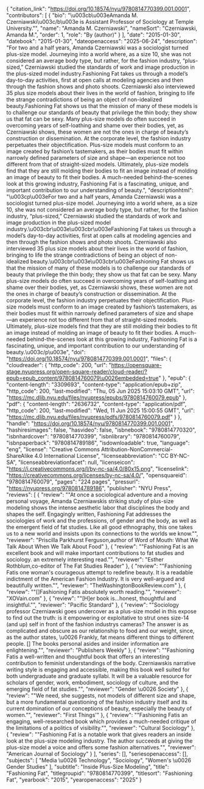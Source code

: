 {
   "citation_link": "https://doi.org/10.18574/nyu/9780814770399.001.0001",
   "contributors": [
     {
       "bio": "\u003cb\u003eAmanda M. Czerniawski\u003c/b\u003e is Assistant Professor of Sociology at Temple University.\"",
       "name": "Amanda M. Czerniawski",
       "nameSort": "Czerniawski, Amanda M.",
       "order": 1,
       "role": "By (author)"
     }
   ],
   "date": "2015-01-30",
   "datebook": "2015-01-30",
   "dateopenaccess": "2025-06-24",
   "description": "For two and a half years, Amanda Czerniawski was a sociologist turned plus-size model. Journeying into a world where, as a size 10, she was not considered an average body type, but rather, for the fashion industry, “plus-sized,” Czerniawski studied the standards of work and image production in the plus-sized model industry.Fashioning Fat takes us through a model’s day-to-day activities, first at open calls at modeling agencies and then through the fashion shows and photo shoots. Czerniawski also interviewed 35 plus size models about their lives in the world of fashion, bringing to life the strange contradictions of being an object of non-idealized beauty.Fashioning Fat shows us that the mission of many of these models is to challenge our standards of beauty that privilege the thin body; they show us that fat can be sexy. Many plus-size models do often succeed in overcoming years of self-loathing and shame over their bodies, yet, as Czerniawski shows, these women are not the ones in charge of beauty’s construction or dissemination. At the corporate level, the fashion industry perpetuates their objectification. Plus-size models must conform to an image created by fashion’s tastemakers, as their bodies must fit within narrowly defined parameters of size and shape—an experience not too different from that of straight-sized models. Ultimately, plus-size models find that they are still molding their bodies to fit an image instead of molding an image of beauty to fit their bodies. A much-needed behind-the-scenes look at this growing industry, Fashioning Fat is a fascinating, unique, and important contribution to our understanding of beauty.",
   "descriptionhtml": "\u003cp\u003eFor two and a half years, Amanda Czerniawski was a sociologist turned plus-size model. Journeying into a world where, as a size 10, she was not considered an average body type, but rather, for the fashion industry, “plus-sized,” Czerniawski studied the standards of work and image production in the plus-sized model industry.\u003cbr\u003e\u003cbr\u003eFashioning Fat takes us through a model’s day-to-day activities, first at open calls at modeling agencies and then through the fashion shows and photo shoots. Czerniawski also interviewed 35 plus size models about their lives in the world of fashion, bringing to life the strange contradictions of being an object of non-idealized beauty.\u003cbr\u003e\u003cbr\u003eFashioning Fat shows us that the mission of many of these models is to challenge our standards of beauty that privilege the thin body; they show us that fat can be sexy. Many plus-size models do often succeed in overcoming years of self-loathing and shame over their bodies, yet, as Czerniawski shows, these women are not the ones in charge of beauty’s construction or dissemination. At the corporate level, the fashion industry perpetuates their objectification. Plus-size models must conform to an image created by fashion’s tastemakers, as their bodies must fit within narrowly defined parameters of size and shape—an experience not too different from that of straight-sized models. Ultimately, plus-size models find that they are still molding their bodies to fit an image instead of molding an image of beauty to fit their bodies. A much-needed behind-the-scenes look at this growing industry, Fashioning Fat is a fascinating, unique, and important contribution to our understanding of beauty.\u003c/p\u003e",
   "doi": "https://doi.org/10.18574/nyu/9780814770399.001.0001",
   "files": {
     "cloudreader": {
       "http_code": 200,
       "url": "https://opensquare-stage.nyupress.org/open-square-reader/cloud-reader/?epub=epub_content/9780814760079\u0026embedded=true"
     },
     "epub": {
       "content-length": "3309693",
       "content-type": "application/epub+zip",
       "http_code": 200,
       "last-modified": "Thu, 05 Jun 2025 15:03:10 GMT",
       "url": "https://mc.dlib.nyu.edu/files/nyupress/epubs/9780814760079.epub"
     },
     "pdf": {
       "content-length": "2636732",
       "content-type": "application/pdf",
       "http_code": 200,
       "last-modified": "Wed, 11 Jun 2025 15:00:55 GMT",
       "url": "https://mc.dlib.nyu.edu/files/nyupress/pdfs/9780814760079.pdf"
     }
   },
   "handle": "https://doi.org/10.18574/nyu/9780814770399.001.0001",
   "hashiresimages": false,
   "hasvideo": false,
   "isbnebook": "9780814770320",
   "isbnhardcover": "9780814770399",
   "isbnlibrary": "9780814760079",
   "isbnpaperback": "9780814789186",
   "isdownloadable": true,
   "language": "eng",
   "license": "Creative Commons Attribution-NonCommercial-ShareAlike 4.0 International License",
   "licenseabbreviation": "CC BY-NC-SA",
   "licenseabbreviationfacet": null,
   "licenseicon": "https://i.creativecommons.org/l/by-nc-sa/4.0/80x15.png",
   "licenselink": "https://creativecommons.org/licenses/by-nc-sa/4.0/",
   "opensquareid": "9780814760079",
   "pages": "224 pages",
   "pressurl": "https://nyupress.org/9780814789186",
   "publisher": "NYU Press",
   "reviews": [
     {
       "review": "\"At once a sociological adventure and a moving personal voyage, Amanda Czerniawskis striking study of plus-size modeling shows the intense aesthetic labor that disciplines the body and shapes the self. Engagingly written, Fashioning Fat addresses the sociologies of work and the professions, of gender and the body, as well as the emergent field of fat studies. Like all good ethnography, this one takes us to a new world and insists upon its connections to the worlds we know.\"",
       "reviewer": "Priscilla Parkhurst Ferguson,author of Word of Mouth: What We Talk About When We Talk About Food"
     },
     {
       "review": "\"Fashioning Fat is an excellent book and will make important contributions to fat studies and  sociology. an extremely interesting read.\"",
       "reviewer": "Esther Rothblum,co-editor of The Fat Studies Reader"
     },
     {
       "review": "\"Fashioning Fatis one woman's courageous attempt to redefine beauty. It is a readable indictment of the American Fashion Industry. It is very well-argued and beautifully written.\"",
       "reviewer": "TheWashingtonBookReview.com"
     },
     {
       "review": "\"[]Fashioning Fatis absolutely worth reading.\"",
       "reviewer": "XOVain.com"
     },
     {
       "review": "\"[H]er book is...honest, thoughtful and insightful.\"",
       "reviewer": "Pacific Standard"
     },
     {
       "review": "\"Sociology professor Czerniawski goes undercover as a plus-size model in this expose to find out the truth: is it empowering or exploitative to strut ones size-14 (and up) self in front of the fashion industrys cameras? The answer is as complicated and obscure as our relationship to food and our weight, since, as the author states, \u0026 Frankly, fat means different things to different people. [] The books personal asides and insider information are enlightening.\"",
       "reviewer": "Publishers Weekly"
     },
     {
       "review": "\"Fashioning Fatis a well-written and thoughtful book that offers an interesting contribution to feminist understandings of the body. Czerniawskis narrative writing style is engaging and accessible, making this book well suited for both undergraduate and graduate syllabi. It will be a valuable resource for scholars of gender, work, embodiment, sociology of culture, and the emerging field of fat studies.\"",
       "reviewer": "Gender \u0026 Society"
     },
     {
       "review": "\"We need, she suggests, not models of different size and shape, but a more fundamental questioning of the fashion industry itself and its current domination of our conceptions of beauty, especially the beauty of women.\"",
       "reviewer": "First Things'"
     },
     {
       "review": "\"Fashioning Fatis an engaging, well-researched book which provides a much-needed critique of the limitations of a politics of visibility.\"",
       "reviewer": "Cultural Sociology"
     },
     {
       "review": "\"Fashioning Fat is a notable work that gives readers an inside look at the plus-size modeling industry. The author succeeds at giving the plus-size model a voice and offers some fashion alternatives.\"",
       "reviewer": "American Journal of Sociology"
     }
   ],
   "series": [],
   "seriesopenaccess": [],
   "subjects": [
     "Media \u0026 Technology",
     "Sociology",
     "Women's \u0026 Gender Studies"
   ],
   "subtitle": "Inside Plus-Size Modeling",
   "title": "Fashioning Fat",
   "titlegroupid": "9780814770399",
   "titlesort": "Fashioning Fat",
   "yearbook": "2015",
   "yearopenaccess": "2025"
 }
